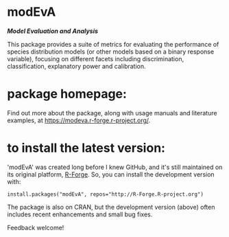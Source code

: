 # modEvA
_**Model Evaluation and Analysis**_

This package provides a suite of metrics for evaluating the performance of species distribution models (or other models based on a binary response variable), focusing on different facets including discrimination, classification, explanatory power and calibration.

# package homepage:
Find out more about the package, along with usage manuals and literature examples, at https://modeva.r-forge.r-project.org/.

# to install the latest version:
'modEvA' was created long before I knew GitHub, and it's still maintained on its original platform, [R-Forge](https://modeva.r-forge.r-project.org/). So, you can install the development version with:

`install.packages("modEvA", repos="http://R-Forge.R-project.org")`

The package is also on CRAN, but the development version (above) often includes recent enhancements and small bug fixes.

Feedback welcome!
